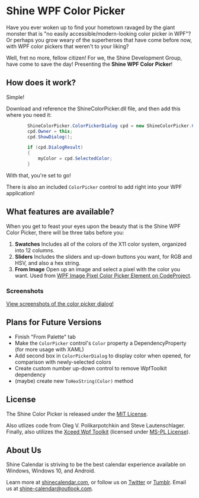 # Shine WPF Color Picker
Have you ever woken up to find your hometown ravaged by the giant monster that is "no easily accessible/modern-looking color picker in WPF"? Or perhaps you grow weary of the superheroes that have come before now, with WPF color pickers that weren't to your liking?

Well, fret no more, fellow citizen! For we, the Shine Development Group, have come to save the day! Presenting the **Shine WPF Color Picker**!

## How does it work?
Simple!

Download and reference the ShineColorPicker.dll file, and then add this where you need it:

```c#
        ShineColorPicker.ColorPickerDialog cpd = new ShineColorPicker.ColorPickerDialog(myColor); 
        cpd.Owner = this;
        cpd.ShowDialog();

        if (cpd.DialogResult)
        {
            myColor = cpd.SelectedColor;
        }
```

With that, you're set to go!

There is also an included ```ColorPicker``` control to add right into your WPF application!

## What features are available?
When you get to feast your eyes upon the beauty that is the Shine WPF Color Picker, there will be three tabs before you:

1. **Swatches** Includes all of the colors of the X11 color system, organized into 12 columns.
2. **Sliders** Includes the sliders and up-down buttons you want, for RGB and HSV, and also a hex string.
3. **From Image** Open up an image and select a pixel with the color you want. Used from [WPF Image Pixel Color Picker Element on CodeProject](https://www.codeproject.com/Articles/36848/WPF-Image-Pixel-Color-Picker-Element).

### Screenshots

[View screenshots of the color picker dialog!](https://github.com/shine-calendar/color-picker/blob/master/Screenshots.md)

## Plans for Future Versions

* Finish "From Palette" tab
* Make the ```ColorPicker``` control's ```Color``` property a DependencyProperty (for more usage with XAML)
* Add second box in ```ColorPickerDialog``` to display color when opened, for comparison with newly-selected colors
* Create custom number up-down control to remove WpfToolkit dependency
* (maybe) create new ```ToHexString(Color)``` method

## License
The Shine Color Picker is released under the [MIT License](https://github.com/shine-calendar/color-picker/blob/master/LICENSE).

Also utlizes code from Oleg V. Polikarpotchkin and Steve Lautenschlager. Finally, also utilizes the [Xceed Wpf Toolkit](wpftoolkit.codeplex.com) (licensed under [MS-PL License](http://wpftoolkit.codeplex.com/license)).

## About Us
Shine Calendar is striving to be the best calendar experience available on Windows, Windows 10, and Android.

Learn more at [shinecalendar.com](http://shinecalendar.com), or follow us on [Twitter](https://twitter.com/ShineCalendar) or [Tumblr](http://shinecalendar.tumblr.com). Email us at [shine-calendar@outlook.com](shine-calendar@outlook.com).
